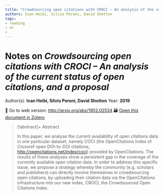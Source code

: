 ```yaml
---
title: "Crowdsourcing open citations with CROCI – An analysis of the current status of open citations, and a proposal"
authors: Ivan Heibi, Silvio Peroni, David Shotton
tags: 
- reading
- oc
- 
---
```

# Notes on *Crowdsourcing open citations with CROCI – An analysis of the current status of open citations, and a proposal*
Author(s): **Ivan Heibi, Silvio Peroni, David Shotton**
Year: **2019**

🔗 Go to web version: http://arxiv.org/abs/1902.02534
🗃️ [Open this document in Zotero](zotero://select/items/@heibiCrowdsourcingOpenCitations2019)

> [!abstract]+ Abstract
>
> In this paper, we analyse the current availability of open citations data in one particular dataset, namely COCI (the OpenCitations Index of Crossref open DOI-to-DOI citations; http://opencitations.net/index/coci) provided by OpenCitations. The results of these analyses show a persistent gap in the coverage of the currently available open citation data. In order to address this specific issue, we propose a strategy whereby the community (e.g. scholars and publishers) can directly involve themselves in crowdsourcing open citations, by uploading their citation data via the OpenCitations infrastructure into our new index, CROCI, the Crowdsourced Open Citations Index.



